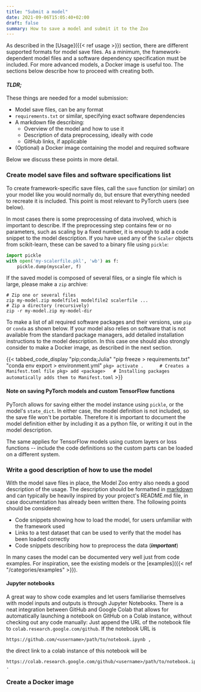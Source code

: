 ```yaml
---
title: "Submit a model"
date: 2021-09-06T15:05:40+02:00
draft: false
summary: How to save a model and submit it to the Zoo
---
```


As described in the [Usage]({{< ref usage >}}) section, there are different
supported formats for model save files. As a minimum, the framework-dependent
model files and a software dependency specification must be included. For more
advanced models, a Docker image is useful too. The sections below describe how
to proceed with creating both.

#### *TLDR;*
These things are needed for a model submission: 
 - Model save files, can be any format 
 - `requirements.txt` or similar, specifying exact software dependencies
 - A markdown file describing:
   - Overview of the model and how to use it
   - Description of data preprocessing, ideally with code 
   - GitHub links, if applicable
  - (Optional) a Docker image containing the model and required software

Below we discuss these points in more detail. 


### Create model save files and software specifications list

To create framework-specific save files, call the `save` function (or similar)
on your model like you would normally do, but ensure that everything needed
to recreate it is included. This point is most relevant to PyTorch users (see
below). 

In most cases there is some preprocessing of data involved, which is important
to describe. If the preprocessing step contains few or no parameters, such as
scaling by a fixed number, it is enough to add a code snippet to the model
description. If you have used any of the `Scaler` objects from scikit-learn,
these can be saved to a binary file using `pickle`:

```python
import pickle
with open('my-scalerfile.pkl', 'wb') as f:
    pickle.dump(myscaler, f)
```

If the saved model is composed of several files, or a single file which
is large, please make a `zip` archive:

```shell
# Zip one or several files
zip my-model.zip modelfile1 modelfile2 scalerfile ...
# Zip a directory (recursively)
zip -r my-model.zip my-model-dir
```

To make a list of all required software packages and their versions, use `pip` 
or `conda` as shown below. If your model also relies on software that is not
available from the standard package managers, add detailed installation 
instructions to the model description. In this case one should also strongly
consider to make a Docker image, as described in the next section.

{{< tabbed_code_display "pip;conda;Julia"
  "pip freeze > requirements.txt"
  "conda env export > environment.yml" 
  `pkg> activate .      # Creates a Manifest.toml file
pkg> add <package>   # Installing packages automatically adds them to Manifest.toml` >}}


#### Note on saving PyTorch models and custom TensorFlow functions 

PyTorch allows for saving either the model instance using `pickle`, or the
model's `state_dict`. In either case, the model definition is not included,
so the save file won't be portable. Therefore it is important to document the
model definition either by including it as a python file, or writing it out in
the model description.

The same applies for TensorFlow models using custom layers or loss functions
-- include the code definitions so the custom parts can be loaded on a 
different system.


### Write a good description of how to use the model

With the model save files in place, the Model Zoo entry also needs a good
description of the usage. The description should be formatted in 
[markdown](https://www.markdownguide.org/basic-syntax/) and can typically
be heavily inspired by your project's README.md file, in case documentation
has already been written there. The following points should be considered:
 - Code snippets showing how to load the model, for users unfamiliar with the
 framework used
 - Links to a test dataset that can be used to verify that the model has
 been loaded correctly
 - Code snippets describing how to preprocess the data (**_important_**)

In many cases the model can be documented very well just from code examples.
For inspiration, see the existing models or the
[examples]({{< ref "/categories/examples" >}}).


#### Jupyter notebooks 

A great way to show code examples and let users familiarise themselves with
model inputs and outputs is through Jupyter Notebooks. There is a neat
integration between GitHub and Google Colab that allows for automatically
launching a notebook on GitHub on a Colab instance, without checking out
any code manually: Just append the URL of the notebook file to 
`colab.research.google.com/github`. If the notebook URL is
```
https://github.com/<username>/path/to/notebook.ipynb ,
```
the direct link to a colab instance of this notebook will be
```
https://colab.research.google.com/github/<username>/path/to/notebook.ipynb .
```


### Create a Docker image 

